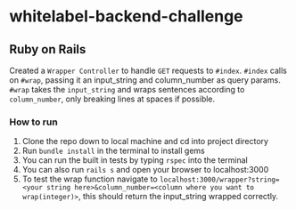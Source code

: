 # whitelabel-backend-challenge

## Ruby on Rails 

Created a `Wrapper Controller` to handle `GET` requests to `#index`. `#index` calls on `#wrap`, passing it an input_string and column_number as query params. `#wrap` takes the `input_string` and wraps sentences according to `column_number`, only breaking lines at spaces if possible. 

### How to run
1. Clone the repo down to local machine and cd into project directory
2. Run `bundle install` in the terminal to install gems
3. You can run the built in tests by typing `rspec` into the terminal 
4. You can also run `rails s` and open your browser to localhost:3000
5. To test the wrap function navigate to `localhost:3000/wrapper?string=<your string here>&column_number=<column where you want to wrap(integer)>`, this should return the input_string wrapped correctly. 
  
  
